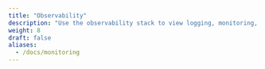 ```yaml
---
title: "Observability"
description: "Use the observability stack to view logging, monitoring, tracing, and diagnostic data"
weight: 8
draft: false
aliases:
  - /docs/monitoring
---
```

